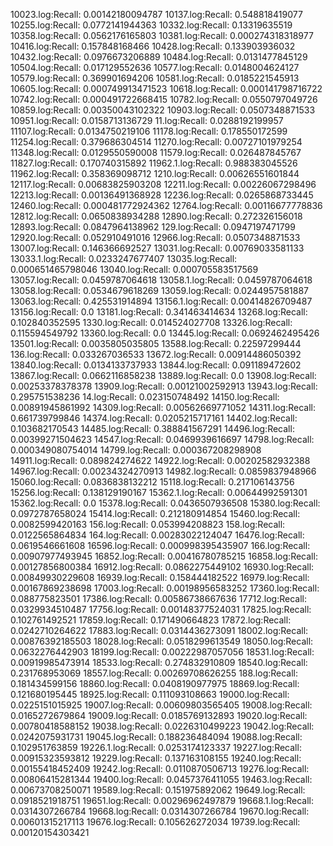 10023.log:Recall: 0.00142180094787
10137.log:Recall: 0.548818419077
10255.log:Recall: 0.0772141944363
10332.log:Recall: 0.13319635519
10358.log:Recall: 0.0562176165803
10381.log:Recall: 0.000274318318977
10416.log:Recall: 0.157848168466
10428.log:Recall: 0.133903936032
10432.log:Recall: 0.0976673206889
10484.log:Recall: 0.0131477845129
10504.log:Recall: 0.017129552636
10577.log:Recall: 0.0148004624127
10579.log:Recall: 0.369901694206
10581.log:Recall: 0.0185221545913
10605.log:Recall: 0.000749913471523
10618.log:Recall: 0.000141798716722
10742.log:Recall: 0.000491722668415
10782.log:Recall: 0.0550797049726
10859.log:Recall: 0.00350043102322
10903.log:Recall: 0.0507348871533
10951.log:Recall: 0.0158713136729
11.log:Recall: 0.0288192199957
11107.log:Recall: 0.0134750219106
11178.log:Recall: 0.178550172599
11254.log:Recall: 0.379686304514
11270.log:Recall: 0.00727101979254
11348.log:Recall: 0.0129550590008
11579.log:Recall: 0.026487845767
11827.log:Recall: 0.170740315892
11962.1.log:Recall: 0.988383045526
11962.log:Recall: 0.358369098712
1210.log:Recall: 0.00626551601844
12117.log:Recall: 0.00683825903208
12211.log:Recall: 0.00226067298496
12213.log:Recall: 0.00136491368928
12236.log:Recall: 0.0265868733445
12460.log:Recall: 0.000481772924362
12764.log:Recall: 0.00116677778836
12812.log:Recall: 0.0650838934288
12890.log:Recall: 0.272326156018
12893.log:Recall: 0.0847964138962
129.log:Recall: 0.0947197471799
12920.log:Recall: 0.052910491016
12966.log:Recall: 0.0507348871533
13007.log:Recall: 0.146366692527
13031.log:Recall: 0.00769033581133
13033.1.log:Recall: 0.0233247677407
13035.log:Recall: 0.000651465798046
13040.log:Recall: 0.000705583517569
13057.log:Recall: 0.0459787064618
13058.1.log:Recall: 0.0459787064618
13058.log:Recall: 0.0534679618269
13059.log:Recall: 0.0244957581887
13063.log:Recall: 0.425531914894
13156.1.log:Recall: 0.00414826709487
13156.log:Recall: 0.0
13181.log:Recall: 0.341463414634
13268.log:Recall: 0.102840352595
1330.log:Recall: 0.014524027708
13326.log:Recall: 0.115594549792
13360.log:Recall: 0.0
13445.log:Recall: 0.0692462495426
13501.log:Recall: 0.0035805035805
13588.log:Recall: 0.22597299444
136.log:Recall: 0.033267036533
13672.log:Recall: 0.00914486050392
13840.log:Recall: 0.0134133737933
13844.log:Recall: 0.091189472602
13867.log:Recall: 0.0662116858238
13889.log:Recall: 0.0
13908.log:Recall: 0.00253378378378
13909.log:Recall: 0.00121002592913
13943.log:Recall: 0.295751538236
14.log:Recall: 0.023150748492
14150.log:Recall: 0.00891945861992
14309.log:Recall: 0.00562669771052
14311.log:Recall: 0.661739799846
14374.log:Recall: 0.0205215717161
14402.log:Recall: 0.103682170543
14485.log:Recall: 0.388841567291
14496.log:Recall: 0.00399271504623
14547.log:Recall: 0.0469939616697
14798.log:Recall: 0.000349080754014
14799.log:Recall: 0.000367208298908
14911.log:Recall: 0.089824274622
14922.log:Recall: 0.00202582932388
14967.log:Recall: 0.00234324270913
14982.log:Recall: 0.0859837948966
15060.log:Recall: 0.0836838132212
15118.log:Recall: 0.217106143756
15256.log:Recall: 0.138129190167
15362.1.log:Recall: 0.00644992591301
15362.log:Recall: 0.0
15378.log:Recall: 0.0436507936508
15380.log:Recall: 0.0972787658024
15414.log:Recall: 0.212180914854
15460.log:Recall: 0.0082599420163
156.log:Recall: 0.053994208823
158.log:Recall: 0.0122565864834
164.log:Recall: 0.00283022124047
16476.log:Recall: 0.0619546661608
16596.log:Recall: 0.000998395435907
166.log:Recall: 0.00907977493945
16852.log:Recall: 0.00416780785215
16858.log:Recall: 0.00127856800384
16912.log:Recall: 0.0862275449102
16930.log:Recall: 0.00849930229608
16939.log:Recall: 0.158444182522
16979.log:Recall: 0.00167869238698
17003.log:Recall: 0.00198956583252
17360.log:Recall: 0.088775823501
17386.log:Recall: 0.00586738667636
17712.log:Recall: 0.0329934510487
17756.log:Recall: 0.00148377524031
17825.log:Recall: 0.102761492521
17859.log:Recall: 0.171490664823
17872.log:Recall: 0.0242710264622
17883.log:Recall: 0.0314436273091
18002.log:Recall: 0.00876392185503
18028.log:Recall: 0.0518299613549
18050.log:Recall: 0.0632276442903
18199.log:Recall: 0.00222987057056
18531.log:Recall: 0.00919985473914
18533.log:Recall: 0.274832910809
18540.log:Recall: 0.231768953069
18557.log:Recall: 0.00269708626255
188.log:Recall: 0.181434599156
18860.log:Recall: 0.0408190977975
18869.log:Recall: 0.121680195445
18925.log:Recall: 0.111093108663
19000.log:Recall: 0.0225151015925
19007.log:Recall: 0.00609803565405
19008.log:Recall: 0.0165272679864
19009.log:Recall: 0.0185769132893
19020.log:Recall: 0.00780418588152
19038.log:Recall: 0.0226310499223
19042.log:Recall: 0.0242075931731
19045.log:Recall: 0.188236484094
19088.log:Recall: 0.102951763859
19226.1.log:Recall: 0.0253174123337
19227.log:Recall: 0.00915323593812
19229.log:Recall: 0.137163108155
19240.log:Recall: 0.00155418452409
19242.log:Recall: 0.0110870506713
19276.log:Recall: 0.00806415281344
19400.log:Recall: 0.0457376411055
19463.log:Recall: 0.00673708250071
19589.log:Recall: 0.151975892062
19649.log:Recall: 0.0918521918751
19651.log:Recall: 0.00296962497879
19668.1.log:Recall: 0.0314307266784
19668.log:Recall: 0.0314307266784
19670.log:Recall: 0.00601315217113
19676.log:Recall: 0.105626272034
19739.log:Recall: 0.00120154303421
